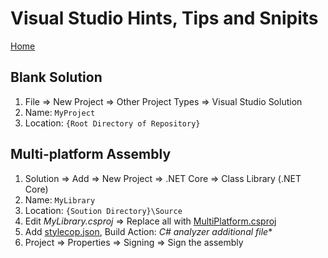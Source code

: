 # Visual Studio Hints, Tips and Snipits

[Home](index.md)

## Blank Solution

1. File => New Project => Other Project Types => Visual Studio Solution
2. Name: `MyProject`
3. Location: `{Root Directory of Repository}`

## Multi-platform Assembly

1. Solution => Add => New Project => .NET Core => Class Library (.NET Core)
2. Name: `MyLibrary`
3. Location: `{Soution Directory}\Source`
4. Edit *MyLibrary.csproj* => Replace all with [MultiPlatform.csproj](msbuild.md)
5. Add [stylecop.json](msbuild.md), Build Action: *C# analyzer additional file**
6. Project => Properties => Signing => Sign the assembly
